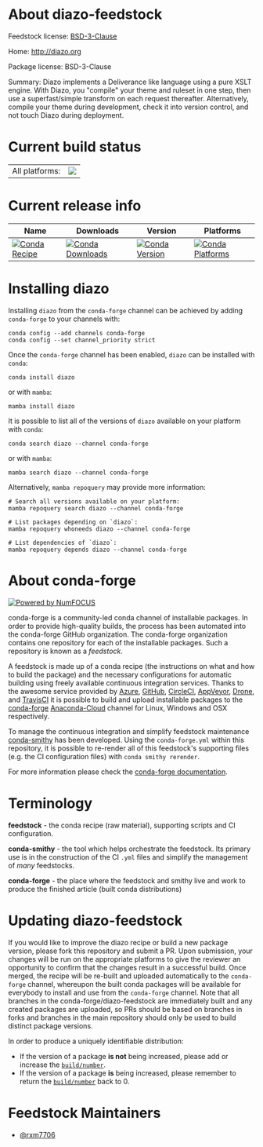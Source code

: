 About diazo-feedstock
=====================

Feedstock license: [BSD-3-Clause](https://github.com/conda-forge/diazo-feedstock/blob/main/LICENSE.txt)

Home: http://diazo.org

Package license: BSD-3-Clause

Summary: Diazo implements a Deliverance like language using a pure XSLT engine. With Diazo, you "compile" your theme and ruleset in one step, then use a superfast/simple transform on each request thereafter. Alternatively, compile your theme during development, check it into version control, and not touch Diazo during deployment.

Current build status
====================


<table><tr><td>All platforms:</td>
    <td>
      <a href="https://dev.azure.com/conda-forge/feedstock-builds/_build/latest?definitionId=20470&branchName=main">
        <img src="https://dev.azure.com/conda-forge/feedstock-builds/_apis/build/status/diazo-feedstock?branchName=main">
      </a>
    </td>
  </tr>
</table>

Current release info
====================

| Name | Downloads | Version | Platforms |
| --- | --- | --- | --- |
| [![Conda Recipe](https://img.shields.io/badge/recipe-diazo-green.svg)](https://anaconda.org/conda-forge/diazo) | [![Conda Downloads](https://img.shields.io/conda/dn/conda-forge/diazo.svg)](https://anaconda.org/conda-forge/diazo) | [![Conda Version](https://img.shields.io/conda/vn/conda-forge/diazo.svg)](https://anaconda.org/conda-forge/diazo) | [![Conda Platforms](https://img.shields.io/conda/pn/conda-forge/diazo.svg)](https://anaconda.org/conda-forge/diazo) |

Installing diazo
================

Installing `diazo` from the `conda-forge` channel can be achieved by adding `conda-forge` to your channels with:

```
conda config --add channels conda-forge
conda config --set channel_priority strict
```

Once the `conda-forge` channel has been enabled, `diazo` can be installed with `conda`:

```
conda install diazo
```

or with `mamba`:

```
mamba install diazo
```

It is possible to list all of the versions of `diazo` available on your platform with `conda`:

```
conda search diazo --channel conda-forge
```

or with `mamba`:

```
mamba search diazo --channel conda-forge
```

Alternatively, `mamba repoquery` may provide more information:

```
# Search all versions available on your platform:
mamba repoquery search diazo --channel conda-forge

# List packages depending on `diazo`:
mamba repoquery whoneeds diazo --channel conda-forge

# List dependencies of `diazo`:
mamba repoquery depends diazo --channel conda-forge
```


About conda-forge
=================

[![Powered by
NumFOCUS](https://img.shields.io/badge/powered%20by-NumFOCUS-orange.svg?style=flat&colorA=E1523D&colorB=007D8A)](https://numfocus.org)

conda-forge is a community-led conda channel of installable packages.
In order to provide high-quality builds, the process has been automated into the
conda-forge GitHub organization. The conda-forge organization contains one repository
for each of the installable packages. Such a repository is known as a *feedstock*.

A feedstock is made up of a conda recipe (the instructions on what and how to build
the package) and the necessary configurations for automatic building using freely
available continuous integration services. Thanks to the awesome service provided by
[Azure](https://azure.microsoft.com/en-us/services/devops/), [GitHub](https://github.com/),
[CircleCI](https://circleci.com/), [AppVeyor](https://www.appveyor.com/),
[Drone](https://cloud.drone.io/welcome), and [TravisCI](https://travis-ci.com/)
it is possible to build and upload installable packages to the
[conda-forge](https://anaconda.org/conda-forge) [Anaconda-Cloud](https://anaconda.org/)
channel for Linux, Windows and OSX respectively.

To manage the continuous integration and simplify feedstock maintenance
[conda-smithy](https://github.com/conda-forge/conda-smithy) has been developed.
Using the ``conda-forge.yml`` within this repository, it is possible to re-render all of
this feedstock's supporting files (e.g. the CI configuration files) with ``conda smithy rerender``.

For more information please check the [conda-forge documentation](https://conda-forge.org/docs/).

Terminology
===========

**feedstock** - the conda recipe (raw material), supporting scripts and CI configuration.

**conda-smithy** - the tool which helps orchestrate the feedstock.
                   Its primary use is in the construction of the CI ``.yml`` files
                   and simplify the management of *many* feedstocks.

**conda-forge** - the place where the feedstock and smithy live and work to
                  produce the finished article (built conda distributions)


Updating diazo-feedstock
========================

If you would like to improve the diazo recipe or build a new
package version, please fork this repository and submit a PR. Upon submission,
your changes will be run on the appropriate platforms to give the reviewer an
opportunity to confirm that the changes result in a successful build. Once
merged, the recipe will be re-built and uploaded automatically to the
`conda-forge` channel, whereupon the built conda packages will be available for
everybody to install and use from the `conda-forge` channel.
Note that all branches in the conda-forge/diazo-feedstock are
immediately built and any created packages are uploaded, so PRs should be based
on branches in forks and branches in the main repository should only be used to
build distinct package versions.

In order to produce a uniquely identifiable distribution:
 * If the version of a package **is not** being increased, please add or increase
   the [``build/number``](https://docs.conda.io/projects/conda-build/en/latest/resources/define-metadata.html#build-number-and-string).
 * If the version of a package **is** being increased, please remember to return
   the [``build/number``](https://docs.conda.io/projects/conda-build/en/latest/resources/define-metadata.html#build-number-and-string)
   back to 0.

Feedstock Maintainers
=====================

* [@rxm7706](https://github.com/rxm7706/)

